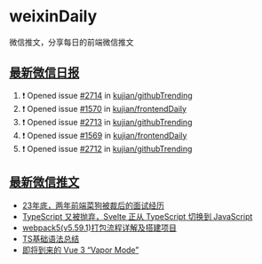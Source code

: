 # weixinDaily
微信推文，分享每日的前端微信推文

## [最新微信日报](https://github.com/kujian/weixinDaily/issues)

<!--START_SECTION:activity-->
1. ❗ Opened issue [#2714](https://github.com/kujian/githubTrending/issues/2714) in [kujian/githubTrending](https://github.com/kujian/githubTrending)
2. ❗ Opened issue [#1570](https://github.com/kujian/frontendDaily/issues/1570) in [kujian/frontendDaily](https://github.com/kujian/frontendDaily)
3. ❗ Opened issue [#2713](https://github.com/kujian/githubTrending/issues/2713) in [kujian/githubTrending](https://github.com/kujian/githubTrending)
4. ❗ Opened issue [#1569](https://github.com/kujian/frontendDaily/issues/1569) in [kujian/frontendDaily](https://github.com/kujian/frontendDaily)
5. ❗ Opened issue [#2712](https://github.com/kujian/githubTrending/issues/2712) in [kujian/githubTrending](https://github.com/kujian/githubTrending)
<!--END_SECTION:activity-->


## [最新微信推文](https://weixin.qdkfweb.cn/)

<!-- BLOG-POST-LIST:START -->
- [23年底，两年前端菜狗被裁后的面试经历](https://weixin.qdkfweb.cn/38252.html)
- [TypeScript  又被抛弃，Svelte 正从 TypeScript 切换到 JavaScript](https://weixin.qdkfweb.cn/38210.html)
- [webpack5&lpar;v5.59.1&rpar;打包流程详解及搭建项目](https://weixin.qdkfweb.cn/38220.html)
- [TS基础语法总结](https://weixin.qdkfweb.cn/38221.html)
- [即将到来的 Vue 3 “Vapor Mode”](https://weixin.qdkfweb.cn/38134.html)
<!-- BLOG-POST-LIST:END -->